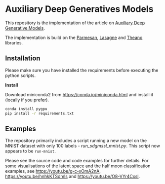 Auxiliary Deep Generatives Models
=======
This repository is the implementation of the article on [Auxiliary Deep Generative Models](http://arxiv.org/abs/1602.05473).


The implementation is build on the [Parmesan](https://github.com/casperkaae/parmesan), [Lasagne](http://github.com/Lasagne/Lasagne) and [Theano](https://github.com/Theano/Theano) libraries.


Installation
------------
Please make sure you have installed the requirements before executing the python scripts.


**Install**

Download miniconda2 from https://conda.io/miniconda.html and install it (locally if you prefer).

```bash
conda install pygpu
pip install -r requirements.txt
```


Examples
-------------
The repository primarily includes a script running a new model on the MNIST dataset with only 100 labels - *run_sdgmssl_mnist.py*.
This script now appears to be `run-mnist`.

Please see the source code and code examples for further details. For some visualisations of the latent space and the
half moon classification examples, see https://youtu.be/g-c-xOmA2nA, https://youtu.be/hnhkKTSdmls and https://youtu.be/O8-VYr4CxsI.


